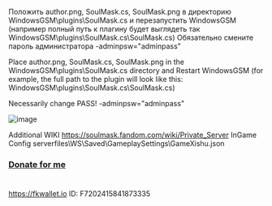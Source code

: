 Положить author.png, SoulMask.cs, SoulMask.png в директорию WindowsGSM\plugins\SoulMask.cs и перезапустить WindowsGSM
(например полный путь к плагину будет выглядеть так WindowsGSM\plugins\SoulMask.cs\SoulMask.cs)
Обязательно смените пароль администратора
-adminpsw="adminpass"

Place author.png, SoulMask.cs, SoulMask.png in the WindowsGSM\plugins\SoulMask.cs directory and Restart WindowsGSM
(for example, the full path to the plugin will look like this: WindowsGSM\plugins\SoulMask.cs\SoulMask.cs)

Necessarily change PASS!
-adminpsw="adminpass"

![image](https://github.com/JTNeXuS2/WindowsGSM.SoulMask/assets/88918931/e274ac5b-da8f-4a0e-aac6-e3858bdd28b1)


Additional WIKI
https://soulmask.fandom.com/wiki/Private_Server
InGame Config
serverfiles\WS\Saved\GameplaySettings\GameXishu.json

### [Donate for me](https://yoomoney.ru/to/4100116619431314)
#
https://fkwallet.io  ID: F7202415841873335
